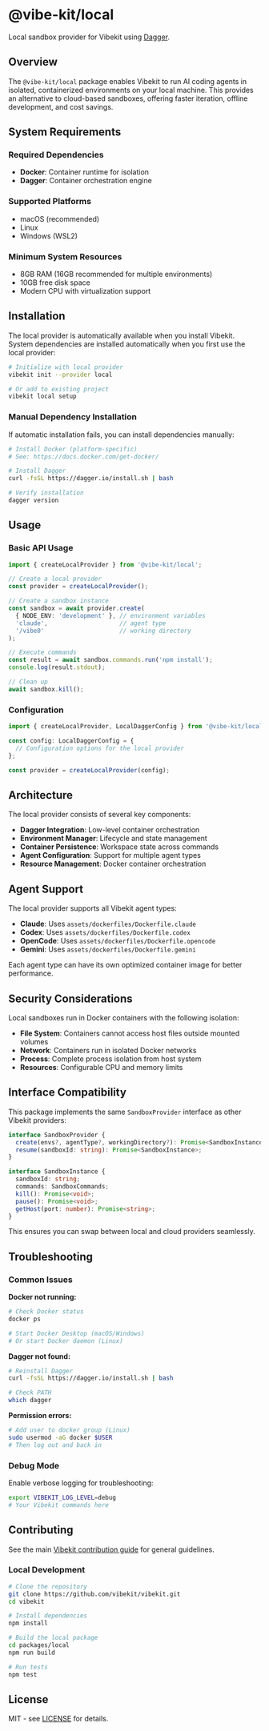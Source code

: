 # @vibe-kit/local

Local sandbox provider for Vibekit using [Dagger](https://dagger.io).

## Overview

The `@vibe-kit/local` package enables Vibekit to run AI coding agents in isolated, containerized environments on your local machine. This provides an alternative to cloud-based sandboxes, offering faster iteration, offline development, and cost savings.

## System Requirements

### Required Dependencies
- **Docker**: Container runtime for isolation
- **Dagger**: Container orchestration engine

### Supported Platforms
- macOS (recommended)
- Linux
- Windows (WSL2)

### Minimum System Resources
- 8GB RAM (16GB recommended for multiple environments)
- 10GB free disk space
- Modern CPU with virtualization support

## Installation

The local provider is automatically available when you install Vibekit. System dependencies are installed automatically when you first use the local provider:

```bash
# Initialize with local provider
vibekit init --provider local

# Or add to existing project
vibekit local setup
```

### Manual Dependency Installation

If automatic installation fails, you can install dependencies manually:

```bash
# Install Docker (platform-specific)
# See: https://docs.docker.com/get-docker/

# Install Dagger
curl -fsSL https://dagger.io/install.sh | bash

# Verify installation
dagger version
```

## Usage

### Basic API Usage

```typescript
import { createLocalProvider } from '@vibe-kit/local';

// Create a local provider
const provider = createLocalProvider();

// Create a sandbox instance
const sandbox = await provider.create(
  { NODE_ENV: 'development' }, // environment variables
  'claude',                    // agent type
  '/vibe0'                     // working directory
);

// Execute commands
const result = await sandbox.commands.run('npm install');
console.log(result.stdout);

// Clean up
await sandbox.kill();
```

### Configuration

```typescript
import { createLocalProvider, LocalDaggerConfig } from '@vibe-kit/local';

const config: LocalDaggerConfig = {
  // Configuration options for the local provider
};

const provider = createLocalProvider(config);
```

## Architecture

The local provider consists of several key components:

- **Dagger Integration**: Low-level container orchestration
- **Environment Manager**: Lifecycle and state management
- **Container Persistence**: Workspace state across commands
- **Agent Configuration**: Support for multiple agent types
- **Resource Management**: Docker container orchestration

## Agent Support

The local provider supports all Vibekit agent types:

- **Claude**: Uses `assets/dockerfiles/Dockerfile.claude`
- **Codex**: Uses `assets/dockerfiles/Dockerfile.codex`
- **OpenCode**: Uses `assets/dockerfiles/Dockerfile.opencode`
- **Gemini**: Uses `assets/dockerfiles/Dockerfile.gemini`

Each agent type can have its own optimized container image for better performance.

## Security Considerations

Local sandboxes run in Docker containers with the following isolation:

- **File System**: Containers cannot access host files outside mounted volumes
- **Network**: Containers run in isolated Docker networks
- **Process**: Complete process isolation from host system
- **Resources**: Configurable CPU and memory limits

## Interface Compatibility

This package implements the same `SandboxProvider` interface as other Vibekit providers:

```typescript
interface SandboxProvider {
  create(envs?, agentType?, workingDirectory?): Promise<SandboxInstance>;
  resume(sandboxId: string): Promise<SandboxInstance>;
}

interface SandboxInstance {
  sandboxId: string;
  commands: SandboxCommands;
  kill(): Promise<void>;
  pause(): Promise<void>;
  getHost(port: number): Promise<string>;
}
```

This ensures you can swap between local and cloud providers seamlessly.

## Troubleshooting

### Common Issues

**Docker not running:**
```bash
# Check Docker status
docker ps

# Start Docker Desktop (macOS/Windows)
# Or start Docker daemon (Linux)
```

**Dagger not found:**
```bash
# Reinstall Dagger
curl -fsSL https://dagger.io/install.sh | bash

# Check PATH
which dagger
```

**Permission errors:**
```bash
# Add user to docker group (Linux)
sudo usermod -aG docker $USER
# Then log out and back in
```

### Debug Mode

Enable verbose logging for troubleshooting:

```bash
export VIBEKIT_LOG_LEVEL=debug
# Your Vibekit commands here
```

## Contributing

See the main [Vibekit contribution guide](../../CONTRIBUTING.md) for general guidelines.

### Local Development

```bash
# Clone the repository
git clone https://github.com/vibekit/vibekit.git
cd vibekit

# Install dependencies
npm install

# Build the local package
cd packages/local
npm run build

# Run tests
npm test
```

## License

MIT - see [LICENSE](../../LICENSE) for details. 
